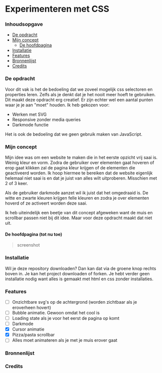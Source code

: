 # Experimenteren met CSS

### Inhoudsopgave 
* [De opdracht](#De-opdracht)
* [Mijn concept](#Mijn-concept)
   * [De hoofdpagina](#De-hoofdpagina-(tot-nu-toe))
* [Installatie](#Installatie)
* [Features](#Features)
* [Bronnenlijst](#Bronnenlijst)
* [Credits](#Credits)

### De opdracht 
Voor dit vak is het de bedoeling dat we zoveel mogelijk css selectoren en properties leren. Zelfs als je denkt dat je het nooit meer hoeft te gebruiken. Dit maakt deze opdracht erg creatief. Er zijn echter wel een aantal punten waar je je aan "moet" houden. Ik heb gekozen voor: 

- Werken met SVG
- Responsive zonder media queries
- Darkmode functie

Het is ook de bedoeling dat we geen gebruik maken van JavaScript.

### Mijn concept 
Mijn idee was om een website te maken die in het eerste opzicht vrij saai is. Weinig kleur en vorm. Zodra de gebruiker over elementen gaat hoveren of erop gaat klikken zal de pagina kleur krijgen of de elementen die geactiveerd worden. Ik hoop hiermee te bereiken dat de website eigenlijk helemaal niet saai is en dat je juist van alles wilt uitproberen. Misschien met 2 of 3 keer. 

Als de gebruiker darkmode aanzet wil ik juist dat het omgedraaid is. De witte en zwarte kleuren krijgen felle kleuren en zodra je over elementen hoverd of ze activeert worden deze saai.

Ik heb uiteindelijk een beetje van dit concept afgeweken want de muis en scrollbar passen niet bij dit idee. Maar voor deze opdracht maakt dat niet uit. 

#### De hoofdpagina (tot nu toe)
> screenshot 

### Installatie
Wil je deze repository downloaden? Dan kan dat via de groene knop rechts boven in. Je kan het project downloaden of forken. Je hebt verder geen installatie nodig want alles is gemaakt met html en css zonder installaties. 

### Features 
- [ ] Onzichtbare svg's op de achtergrond (worden zichtbaar als je eroverheen hovert)
- [ ] Bubble animatie. Gewoon omdat het cool is
- [ ] Loading state als je voor het eerst de pagina op komt
- [ ] Darkmode 
- [x] Cursor animatie
- [x] Pizza/pasta scrollbar
- [ ] Alles moet animateren als je met je muis erover gaat
 
### Bronnenlijst

### Credits


<!-- [Opdrachten](https://drive.google.com/open?id=13pKQu72pshaEzKw9q5JHLa-aop85nMP6nDCdqioWjoQ) -->

<!-- [Slides](https://drive.google.com/open?id=1BSzGYNLMgtHD4HRnK7f0DgyTv4Pg3xsQwD_eYNo7v0Y) -->


<!-- Add a link to your live demo in Github Pages 🌐-->

<!-- ☝️ replace this description with a description of your own work -->

<!-- Add a nice image here at the end of the week, showing off your shiny frontend 📸 -->

<!-- Maybe a table of contents here? 📚 -->

<!-- How about a section that describes how to install this project? 🤓 -->

<!-- ...but how does one use this project? What are its features 🤔 -->

<!-- What external data source is featured in your project and what are its properties 🌠 -->

<!-- Maybe a checklist of done stuff and stuff still on your wishlist? ✅ -->

<!-- How about a license here? 📜 (or is it a licence?) 🤷 -->
